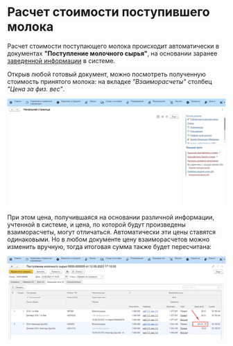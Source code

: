 # Расчет стоимости поступившего молока

Расчет стоимости поступающего молока происходит автоматически в
документах **"Поступление молочного сырья"**, на основании заранее
[заведенной информации](../DataFilling/readme.md) в системе.

Открыв любой готовый документ, можно посмотреть полученную стоимость принятого молока: на вкладке *"Взаиморасчеты"* столбец *"Цена за физ. вес"*.

![](CalculationCostOfMilk.assets/1.gif)

При этом цена, получившаяся на основании различной информации, учтенной в системе, и цена, по которой будут произведены взаиморасчеты, могут отличаться. Автоматически эти цены ставятся одинаковыми. Но в любом документе цену взаиморасчетов можно изменить вручную, тогда итоговая сумма также будет пересчитана:

![](CalculationCostOfMilk.assets/3.png)
